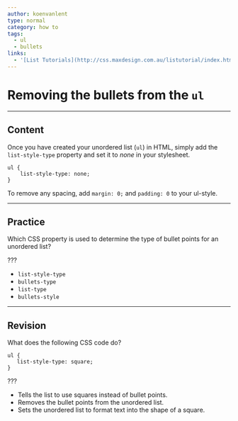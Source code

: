 ```yaml
---
author: koenvanlent
type: normal
category: how to
tags:
  - ul
  - bullets
links:
  - '[List Tutorials](http://css.maxdesign.com.au/listutorial/index.htm){article}'
---
```


# Removing the bullets from the `ul`


---

## Content

Once you have created your unordered list (`ul`) in HTML, simply add the `list-style-type` property and set it to *none* in your stylesheet.

```plain-text
ul {
    list-style-type: none;
}
```

To remove any spacing, add `margin: 0;` and `padding: 0` to your ul-style.


---

## Practice

Which CSS property is used to determine the type of bullet points for an unordered list?

???

- `list-style-type`
- `bullets-type`
- `list-type`
- `bullets-style`


---

## Revision

What does the following CSS code do?

```plain-text
ul {
   list-style-type: square;
}
```

???

- Tells the list to use squares instead of bullet points.
- Removes the bullet points from the unordered list.
- Sets the unordered list to format text into the shape of a square.
 
